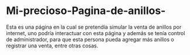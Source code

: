 # Mi-precioso-Pagina-de-anillos-

Esta es una página en la cual se pretendía simular la venta de anillos por internet, uno podría interactuar con esta página y además se tenía control de administrador, para que
esta persona pueda agregar más anillos o registrar una venta, entre otras cosas.
